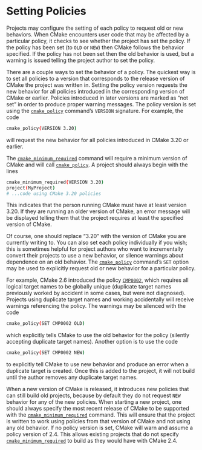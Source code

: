 # Setting Policies
Projects may configure the setting of each policy to request old or new behaviors. When CMake encounters user code that may be affected by a particular policy, it checks to see whether the project has set the policy. If the policy has been set (to `OLD` or `NEW`) then CMake follows the behavior specified. If the policy has not been set then the old behavior is used, but a warning is issued telling the project author to set the policy.

There are a couple ways to set the behavior of a policy. The quickest way is to set all policies to a version that corresponds to the release version of CMake the project was written in. Setting the policy version requests the new behavior for all policies introduced in the corresponding version of CMake or earlier. Policies introduced in later versions are marked as “not set” in order to produce proper warning messages. The policy version is set using the [`cmake_policy`](https://cmake.org/cmake/help/latest/command/cmake_policy.html#command:cmake_policy) command’s `VERSION` signature. For example, the code
```sh
cmake_policy(VERSION 3.20)
```

will request the new behavior for all policies introduced in CMake 3.20 or earlier.

The [`cmake_minimum_required`](https://cmake.org/cmake/help/latest/command/cmake_minimum_required.html#command:cmake_minimum_required) command will require a minimum version of CMake and will call [`cmake_policy`](https://cmake.org/cmake/help/latest/command/cmake_policy.html#command:cmake_policy). A project should always begin with the lines
```sh
cmake_minimum_required(VERSION 3.20)
project(MyProject)
# ...code using CMake 3.20 policies
```

This indicates that the person running CMake must have at least version 3.20. If they are running an older version of CMake, an error message will be displayed telling them that the project requires at least the specified version of CMake.

Of course, one should replace “3.20” with the version of CMake you are currently writing to. You can also set each policy individually if you wish; this is sometimes helpful for project authors who want to incrementally convert their projects to use a new behavior, or silence warnings about dependence on an old behavior. The [`cmake_policy`](https://cmake.org/cmake/help/latest/command/cmake_policy.html#command:cmake_policy) command’s `SET` option may be used to explicitly request old or new behavior for a particular policy.

For example, CMake 2.6 introduced the policy [`CMP0002`](https://cmake.org/cmake/help/latest/policy/CMP0002.html#policy:CMP0002), which requires all logical target names to be globally unique (duplicate target names previously worked by accident in some cases, but were not diagnosed). Projects using duplicate target names and working accidentally will receive warnings referencing the policy. The warnings may be silenced with the code
```sh
cmake_policy(SET CMP0002 OLD)
```

which explicitly tells CMake to use the old behavior for the policy (silently accepting duplicate target names). Another option is to use the code
```sh
cmake_policy(SET CMP0002 NEW)
```

to explicitly tell CMake to use new behavior and produce an error when a duplicate target is created. Once this is added to the project, it will not build until the author removes any duplicate target names.

When a new version of CMake is released, it introduces new policies that can still build old projects, because by default they do not request `NEW` behavior for any of the new policies. When starting a new project, one should always specify the most recent release of CMake to be supported with the [`cmake_minimum_required`](https://cmake.org/cmake/help/latest/command/cmake_minimum_required.html#command:cmake_minimum_required) command. This will ensure that the project is written to work using policies from that version of CMake and not using any old behavior. If no policy version is set, CMake will warn and assume a policy version of 2.4. This allows existing projects that do not specify [`cmake_minimum_required`](https://cmake.org/cmake/help/latest/command/cmake_minimum_required.html#command:cmake_minimum_required) to build as they would have with CMake 2.4.
